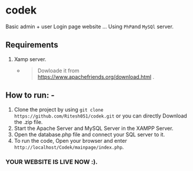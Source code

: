 # codek
Basic admin + user Login page website ...  Using `PhP`and `MySQl` server. 

## Requirements
1. Xamp server. 
     - > Dowloade it from https://www.apachefriends.org/download.html . 

## How to run: - 

1. Clone the project by using `git clone https://github.com/Ritesh051/codek.git` or you can directly Download the .zip file.
2. Start the Apache Server and MySQL Server in the XAMPP Server.
3. Open the database.php file and connect your SQL server to it.
4. To run the code, Open your browser and enter `http://localhost/Codek/mainpage/index.php`. 


###  YOUR WEBSITE IS LIVE NOW :). 
